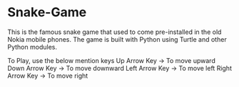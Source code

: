 # Snake-Game
This is the famous snake game that used to come pre-installed in the old Nokia mobile phones.
The game is built with Python using Turtle and other Python modules.

To Play, use the below mention keys
Up Arrow Key -> To move upward
Down Arrow Key -> To move downward
Left Arrow Key -> To move left
Right Arrow Key -> To move right
